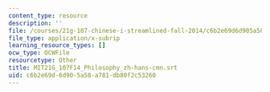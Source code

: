 ```yaml
---
content_type: resource
description: ''
file: /courses/21g-107-chinese-i-streamlined-fall-2014/c6b2e69d6d905a58a781db80f2c53260_MIT21G_107F14_Philosophy_zh-hans-cmn.vtt
file_type: application/x-subrip
learning_resource_types: []
ocw_type: OCWFile
resourcetype: Other
title: MIT21G_107F14_Philosophy_zh-hans-cmn.srt
uid: c6b2e69d-6d90-5a58-a781-db80f2c53260
---
```

